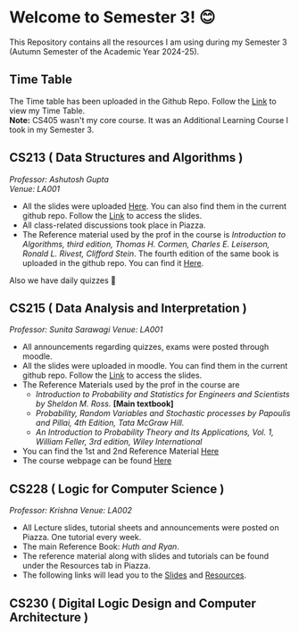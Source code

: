 # Welcome to Semester 3! 😊
This Repository contains all the resources I am using during my Semester 3 (Autumn Semester of the Academic Year 2024-25).
  
## Time Table
The Time table has been uploaded in the Github Repo. Follow the [Link](./Time_Table.png) to view my Time Table.  
__Note:__ CS405 wasn't my core course. It was an Additional Learning Course I took in my Semester 3.
## CS213 ( Data Structures and Algorithms )
_Professor: Ashutosh Gupta_  
_Venue: LA001_  
- All the slides were uploaded [Here](https://www.cse.iitb.ac.in/~akg/courses/2024-ds/). You can also find them in the current github repo. Follow the [Link](./CS213/Lectures) to access the slides.  
- All class-related discussions took place in Piazza.  
- The Reference material used by the prof in the course is _Introduction to Algorithms, third edition, Thomas H. Cormen, Charles E. Leiserson, Ronald L. Rivest, Clifford Stein_. The fourth edition of the same book is uploaded in the github repo. You can find it [Here](./CS213/Resources).  
  
Also we have daily quizzes :smiling_face_with_tear: 
## CS215 ( Data Analysis and Interpretation )
_Professor: Sunita Sarawagi_
_Venue: LA001_  
- All announcements regarding quizzes, exams were posted through moodle.
- All the slides were uploaded in moodle. You can find them in the current github repo. Follow the [Link](./CS215/Lectures) to access the slides.
- The Reference Materials used by the prof in the course are
  - _Introduction to Probability and Statistics for Engineers and Scientists by Sheldon M. Ross._ __[Main textbook]__
  - _Probability, Random Variables and Stochastic processes by Papoulis and Pillai, 4th Edition, Tata McGraw Hill._
  - _An Introduction to Probability Theory and Its Applications, Vol. 1, William Feller, 3rd edition, Wiley International_  
- You can find the 1st and 2nd Reference Material [Here](./CS215/Resources)
- The course webpage can be found [Here](./CS215/CS215_Webpage.pdf)
## CS228 ( Logic for Computer Science )
_Professor: Krishna_
_Venue: LA002_
- All Lecture slides, tutorial sheets and announcements were posted on Piazza. One tutorial every week.
- The main Reference Book: _Huth and Ryan_.
- The reference material along with slides and tutorials can be found under the Resources tab in Piazza.
- The following links will lead you to the [Slides](./CS228/Lectures) and [Resources](./CS228/Resources).
## CS230 ( Digital Logic Design and Computer Architecture )
